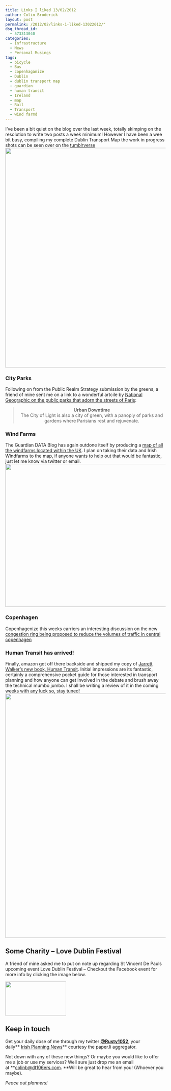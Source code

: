 ```yaml
---
title: Links I liked 13/02/2012
author: Colin Broderick
layout: post
permalink: /2012/02/links-i-liked-13022012/"
dsq_thread_id:
  - 573313040
categories:
  - Infrastructure
  - News
  - Personal Musings
tags:
  - bicycle
  - Bus
  - copenhaganize
  - Dublin
  - dublin transport map
  - guardian
  - human transit
  - Ireland
  - map
  - Rail
  - Transport
  - wind farmd
---
```

I&#8217;ve been a bit quiet on the blog over the last week, totally skimping on the resolution to write two posts a week minimum! However I have been a wee bit busy, compiling my complete Dublin Transport Map the work in progress shots can be seen over on the <a href="http://rustyswaffle.tumblr.com/" target="_blank">tumblrverse</a>  
[<img class="alignnone" title="DTM " src="http://s3.amazonaws.com/data.tumblr.com/tumblr_lz6zamj8AC1qbzoeko1_1280.png?AWSAccessKeyId=AKIAJ6IHWSU3BX3X7X3Q&Expires=1329138635&Signature=o5burlofv5bNKdlkhlK66GcRtVo%3D" alt="" width="871" height="689" />][1]

### City Parks

Following on from the Public Realm Strategy submission by the greens, a friend of mine sent me on a link to a wonderful artcile by <a href="http://ngm.nationalgeographic.com/2006/10/paris-parks/ackerman-text" target="_blank">National Geographic on the public parks that adorn the streets of Paris</a>:

> <p style="text-align: center;">
>   <strong>Urban Downtime</strong><br /> The City of Light is also a city of green, with a panoply of parks and gardens where Parisians rest and rejuvenate.
> </p>

### Wind Farms

The Guardian DATA Blog has again outdone itself by producing a <a href="http://www.guardian.co.uk/news/datablog/interactive/2012/feb/06/wind-farm-map-mps" target="_blank">map of all the windfarms located within the UK</a>. I plan on taking their data and Irish Windfarms to the map, if anyone wants to help out that would be fantastic, just let me know via twitter or email.[<img class="alignnone size-full wp-image-1928" title="Guardian DATA BLOG Wind Farms" src="{{site.baseurl}}/wp-content/uploads/2012/02/Screen-shot-2012-02-12-at-13.14.13.png" alt="" width="804" height="448" />][2]

### Copenhagen

Copenhagenize this weeks carriers an interesting discussion on the new <a href="http://www.copenhagenize.com/2012/02/critical-mass-version-20.html" target="_blank">congestion ring being proposed to reduce the volumes of traffic in central copenhagen</a>

### Human Transit has arrived!

Finally, amazon got off there backside and shipped my copy of <a href="http://www.humantransit.org/" target="_blank">Jarrett Walker&#8217;s new book, Human Transit</a>. Initial impressions are its fantastic, certainly a comprehensive pocket guide for those interested in transport planning and how anyone can get involved in the debate and brush away the technical mumbo jumbo. I shall be writing a review of it in the coming weeks with any luck so, stay tuned!  
[<img class="alignnone size-full wp-image-1936" title="Human Transit Book" src="{{site.baseurl}}/wp-content/uploads/2012/02/DSC_0002.jpg" alt="" width="1000" height="766" />][3]

## Some Charity &#8211; Love Dublin Festival

A friend of mine asked me to put on note up regarding St Vincent De Pauls upcoming event Love Dublin Festival &#8211; Checkout the Facebook event for more info by clicking the image below.

[<img class="alignnone size-full wp-image-1943" title="Love Dublin Festival" src="{{site.baseurl}}/wp-content/uploads/2012/02/Screen-shot-2012-02-12-at-15.45.40.png" alt="" width="191" height="107" />][4]

## Keep in touch

Get your daily dose of me through my twitter **[@Rusty1052][5]**, your daily** <a href="http://paper.li/rusty1052/1319808325" target="_blank">Irish Planning News</a>** courtesy the paper.li aggregator.

Not down with any of these new things? Or maybe you would like to offer me a job or use my services? Well sure just drop me an email at **colinb@dt106ers.com. **Will be great to hear from you! (Whoever you maybe).

*Peace out planners!*



 [1]: http://rustyswaffle.tumblr.com/post/17381200942/hit-a-milestone-today-have-located-all-bus-stops
 [2]: http://www.guardian.co.uk/news/datablog/interactive/2012/feb/06/wind-farm-map-mps
 [3]: {{site.baseurl}}/wp-content/uploads/2012/02/DSC_0002.jpg
 [4]: http://www.facebook.com/events/171640146279587/
 [5]: http://twitter.com/rusty1052
